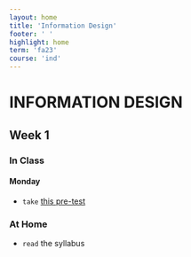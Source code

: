 ```yaml
---
layout: home
title: 'Information Design'
footer: ' '
highlight: home
term: 'fa23'
course: 'ind'
---
```


# INFORMATION DESIGN

## Week 1

### In Class
#### Monday
* `take` [this pre-test](https://forms.gle/9ZjP2fr4meA2b1K6A)


### At Home
* `read` the syllabus